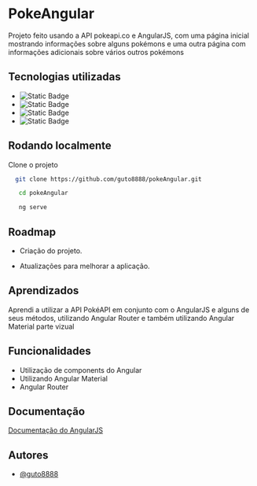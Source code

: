 # PokeAngular

Projeto feito usando a API pokeapi.co e AngularJS, com uma página inicial mostrando informações sobre alguns pokémons e uma outra página com informações adicionais sobre vários outros pokémons




## Tecnologias utilizadas

- ![Static Badge](https://img.shields.io/badge/HTML-orange)
- ![Static Badge](https://img.shields.io/badge/CSS-blue)
- ![Static Badge](https://img.shields.io/badge/TS-blue)
- ![Static Badge](https://img.shields.io/badge/Angular-red)



## Rodando localmente

Clone o projeto

```bash
  git clone https://github.com/guto8888/pokeAngular.git
```

```bash
   cd pokeAngular
```

```bash
   ng serve
```


## Roadmap

- Criação do projeto.

- Atualizações para melhorar a aplicação.


## Aprendizados

Aprendi a utilizar a API PokéAPI em conjunto com o AngularJS e alguns de seus métodos, utilizando Angular Router e também utilizando Angular Material parte vizual


## Funcionalidades

- Utilização de components do Angular
- Utilizando Angular Material 
- Angular Router


## Documentação

[Documentação do AngularJS](https://angular.io/docs)


## Autores

- [@guto8888](https://github.com/guto8888)
